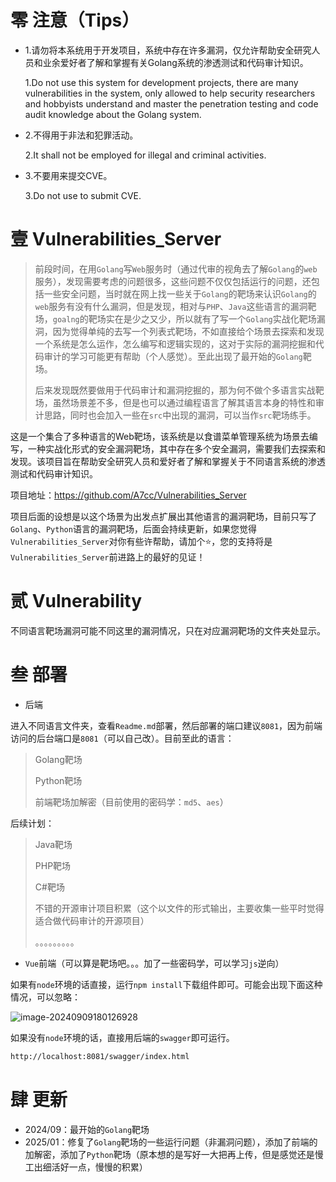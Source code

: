 # 零 注意（Tips）

- 1.请勿将本系统用于开发项目，系统中存在许多漏洞，仅允许帮助安全研究人员和业余爱好者了解和掌握有关Golang系统的渗透测试和代码审计知识。

  1.Do not use this system for development projects, there are many vulnerabilities in the system, only allowed to help security researchers and hobbyists understand and master the penetration testing and code audit knowledge about the Golang system.

- 2.不得用于非法和犯罪活动。

  2.It shall not be employed for illegal and criminal activities.

- 3.不要用来提交CVE。

  3.Do not use to submit CVE.

# 壹 Vulnerabilities_Server

> 前段时间，在用`Golang`写`Web`服务时（通过代审的视角去了解`Golang`的`web`服务），发现需要考虑的问题很多，这些问题不仅仅包括运行的问题，还包括一些安全问题，当时就在网上找一些关于`Golang`的靶场来认识`Golang`的`web`服务有没有什么漏洞，但是发现，相对与`PHP`、`Java`这些语言的漏洞靶场，`goalng`的靶场实在是少之又少，所以就有了写一个`Golang`实战化靶场漏洞，因为觉得单纯的去写一个列表式靶场，不如直接给个场景去探索和发现一个系统是怎么运作，怎么编写和逻辑实现的，这对于实际的漏洞挖掘和代码审计的学习可能更有帮助（个人感觉）。至此出现了最开始的`Golang`靶场。
>
> 后来发现既然要做用于代码审计和漏洞挖掘的，那为何不做个多语言实战靶场，虽然场景差不多，但是也可以通过编程语言了解其语言本身的特性和审计思路，同时也会加入一些在`src`中出现的漏洞，可以当作`src`靶场练手。

这是一个集合了多种语言的Web靶场，该系统是以食谱菜单管理系统为场景去编写，一种实战化形式的安全漏洞靶场，其中存在多个安全漏洞，需要我们去探索和发现。该项目旨在帮助安全研究人员和爱好者了解和掌握关于不同语言系统的渗透测试和代码审计知识。

项目地址：https://github.com/A7cc/Vulnerabilities_Server

项目后面的设想是以这个场景为出发点扩展出其他语言的漏洞靶场，目前只写了`Golang`、`Python`语言的漏洞靶场，后面会持续更新，如果您觉得`Vulnerabilities_Server`对你有些许帮助，请加个⭐，您的支持将是`Vulnerabilities_Server`前进路上的最好的见证！


# 贰 Vulnerability

不同语言靶场漏洞可能不同这里的漏洞情况，只在对应漏洞靶场的文件夹处显示。

# 叁 部署

- 后端

进入不同语言文件夹，查看`Readme.md`部署，然后部署的端口建议`8081`，因为前端访问的后台端口是`8081`（可以自己改）。目前至此的语言：

>Golang靶场
>
>Python靶场
>
>前端靶场加解密（目前使用的密码学：`md5`、`aes`）

后续计划：

>Java靶场
>
>PHP靶场
>
>C#靶场
>
>不错的开源审计项目积累（这个以文件的形式输出，主要收集一些平时觉得适合做代码审计的开源项目）
>
>。。。。。。。。。

- `Vue`前端（可以算是靶场吧。。。加了一些密码学，可以学习`js`逆向）

如果有`node`环境的话直接，运行`npm install`下载组件即可。可能会出现下面这种情况，可以忽略：

![image-20240909180126928](README/image-20240909180126928.png)

如果没有`node`环境的话，直接用后端的`swagger`即可运行。

```bash
http://localhost:8081/swagger/index.html
```

# 肆 更新

- 2024/09：最开始的`Golang`靶场
- 2025/01：修复了`Golang`靶场的一些运行问题（非漏洞问题），添加了前端的加解密，添加了`Python`靶场（原本想的是写好一大把再上传，但是感觉还是慢工出细活好一点，慢慢的积累）
